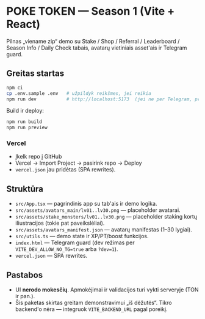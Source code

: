 # POKE TOKEN — Season 1 (Vite + React)

Pilnas „viename zip“ demo su Stake / Shop / Referral / Leaderboard / Season Info / Daily Check tabais, avatarų vietiniais asset'ais ir Telegram guard.

## Greitas startas

```bash
npm ci
cp .env.sample .env   # užpildyk reikšmes, jei reikia
npm run dev           # http://localhost:5173  (jei ne per Telegram, pridėk ?dev=1)
```

Build ir deploy:
```bash
npm run build
npm run preview
```

### Vercel
- Įkelk repo į GitHub
- Vercel → Import Project → pasirink repo → Deploy
- `vercel.json` jau pridėtas (SPA rewrites).

## Struktūra

- `src/App.tsx` — pagrindinis app su tab'ais ir demo logika.
- `src/assets/avatars_main/lv01..lv30.png` — placeholder avatarai.
- `src/assets/stake_monsters/lv01..lv30.png` — placeholder staking kortų iliustracijos (tokie pat paveikslėliai).
- `src/assets/avatars_manifest.json` — avatarų manifestas (1–30 lygiai).
- `src/utils.ts` — demo state ir XP/PT/boost funkcijos.
- `index.html` — Telegram guard (dev režimas per `VITE_DEV_ALLOW_NO_TG=true` arba `?dev=1`).
- `vercel.json` — SPA rewrites.

## Pastabos
- UI **nerodo mokesčių**. Apmokėjimai ir validacijos turi vykti serveryje (TON ir pan.).
- Šis paketas skirtas greitam demonstravimui „iš dėžutės“. Tikro backend'o nėra — integruok `VITE_BACKEND_URL` pagal poreikį.